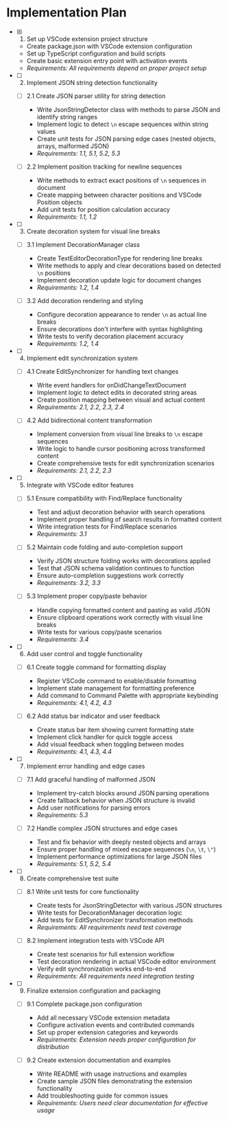 # Implementation Plan

- [x] 1. Set up VSCode extension project structure
  - Create package.json with VSCode extension configuration
  - Set up TypeScript configuration and build scripts
  - Create basic extension entry point with activation events
  - _Requirements: All requirements depend on proper project setup_

- [ ] 2. Implement JSON string detection functionality
  - [ ] 2.1 Create JSON parser utility for string detection
    - Write JsonStringDetector class with methods to parse JSON and identify string ranges
    - Implement logic to detect `\n` escape sequences within string values
    - Create unit tests for JSON parsing edge cases (nested objects, arrays, malformed JSON)
    - _Requirements: 1.1, 5.1, 5.2, 5.3_

  - [ ] 2.2 Implement position tracking for newline sequences
    - Write methods to extract exact positions of `\n` sequences in document
    - Create mapping between character positions and VSCode Position objects
    - Add unit tests for position calculation accuracy
    - _Requirements: 1.1, 1.2_

- [ ] 3. Create decoration system for visual line breaks
  - [ ] 3.1 Implement DecorationManager class
    - Create TextEditorDecorationType for rendering line breaks
    - Write methods to apply and clear decorations based on detected `\n` positions
    - Implement decoration update logic for document changes
    - _Requirements: 1.2, 1.4_

  - [ ] 3.2 Add decoration rendering and styling
    - Configure decoration appearance to render `\n` as actual line breaks
    - Ensure decorations don't interfere with syntax highlighting
    - Write tests to verify decoration placement accuracy
    - _Requirements: 1.2, 1.4_

- [ ] 4. Implement edit synchronization system
  - [ ] 4.1 Create EditSynchronizer for handling text changes
    - Write event handlers for onDidChangeTextDocument
    - Implement logic to detect edits in decorated string areas
    - Create position mapping between visual and actual content
    - _Requirements: 2.1, 2.2, 2.3, 2.4_

  - [ ] 4.2 Add bidirectional content transformation
    - Implement conversion from visual line breaks to `\n` escape sequences
    - Write logic to handle cursor positioning across transformed content
    - Create comprehensive tests for edit synchronization scenarios
    - _Requirements: 2.1, 2.2, 2.3_

- [ ] 5. Integrate with VSCode editor features
  - [ ] 5.1 Ensure compatibility with Find/Replace functionality
    - Test and adjust decoration behavior with search operations
    - Implement proper handling of search results in formatted content
    - Write integration tests for Find/Replace scenarios
    - _Requirements: 3.1_

  - [ ] 5.2 Maintain code folding and auto-completion support
    - Verify JSON structure folding works with decorations applied
    - Test that JSON schema validation continues to function
    - Ensure auto-completion suggestions work correctly
    - _Requirements: 3.2, 3.3_

  - [ ] 5.3 Implement proper copy/paste behavior
    - Handle copying formatted content and pasting as valid JSON
    - Ensure clipboard operations work correctly with visual line breaks
    - Write tests for various copy/paste scenarios
    - _Requirements: 3.4_

- [ ] 6. Add user control and toggle functionality
  - [ ] 6.1 Create toggle command for formatting display
    - Register VSCode command to enable/disable formatting
    - Implement state management for formatting preference
    - Add command to Command Palette with appropriate keybinding
    - _Requirements: 4.1, 4.2, 4.3_

  - [ ] 6.2 Add status bar indicator and user feedback
    - Create status bar item showing current formatting state
    - Implement click handler for quick toggle access
    - Add visual feedback when toggling between modes
    - _Requirements: 4.1, 4.3, 4.4_

- [ ] 7. Implement error handling and edge cases
  - [ ] 7.1 Add graceful handling of malformed JSON
    - Implement try-catch blocks around JSON parsing operations
    - Create fallback behavior when JSON structure is invalid
    - Add user notifications for parsing errors
    - _Requirements: 5.3_

  - [ ] 7.2 Handle complex JSON structures and edge cases
    - Test and fix behavior with deeply nested objects and arrays
    - Ensure proper handling of mixed escape sequences (`\n`, `\t`, `\"`)
    - Implement performance optimizations for large JSON files
    - _Requirements: 5.1, 5.2, 5.4_

- [ ] 8. Create comprehensive test suite
  - [ ] 8.1 Write unit tests for core functionality
    - Create tests for JsonStringDetector with various JSON structures
    - Write tests for DecorationManager decoration logic
    - Add tests for EditSynchronizer transformation methods
    - _Requirements: All requirements need test coverage_

  - [ ] 8.2 Implement integration tests with VSCode API
    - Create test scenarios for full extension workflow
    - Test decoration rendering in actual VSCode editor environment
    - Verify edit synchronization works end-to-end
    - _Requirements: All requirements need integration testing_

- [ ] 9. Finalize extension configuration and packaging
  - [ ] 9.1 Complete package.json configuration
    - Add all necessary VSCode extension metadata
    - Configure activation events and contributed commands
    - Set up proper extension categories and keywords
    - _Requirements: Extension needs proper configuration for distribution_

  - [ ] 9.2 Create extension documentation and examples
    - Write README with usage instructions and examples
    - Create sample JSON files demonstrating the extension functionality
    - Add troubleshooting guide for common issues
    - _Requirements: Users need clear documentation for effective usage_
